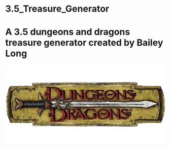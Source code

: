 # 3.5_Treasure_Generator
# A 3.5 dungeons and dragons treasure generator created by Bailey Long
![D&D Logo](logo_d&d.jpg)